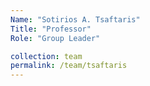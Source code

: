 ```yaml
---
Name: "Sotirios A. Tsaftaris"
Title: "Professor"
Role: "Group Leader"

collection: team
permalink: /team/tsaftaris
---
```

